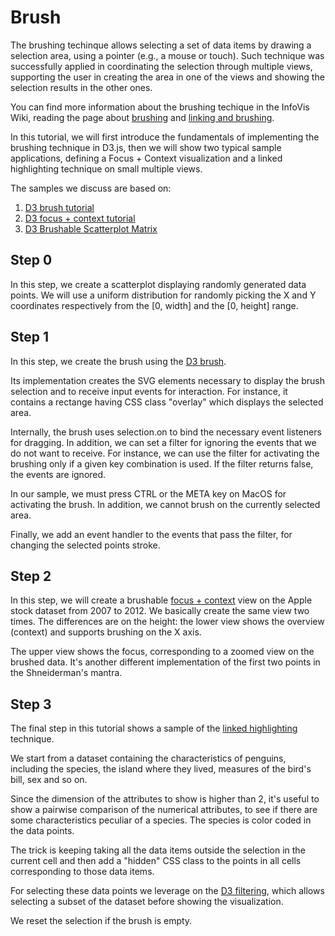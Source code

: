 # Brush

The brushing techinque allows selecting a set of data items by drawing a selection area, using a pointer (e.g., a mouse or touch). Such technique was successfully applied in coordinating the selection through multiple views, supporting the user in creating the area in one of the views and showing the selection results in the other ones. 

You can find more information about the brushing techique in the InfoVis Wiki, reading the page about [brushing](https://infovis-wiki.net/wiki/Brushing) and [linking and brushing](https://infovis-wiki.net/wiki/Linking_and_Brushing).

In this tutorial, we will first introduce the fundamentals of implementing the brushing technique in D3.js, then we will show two typical sample applications, defining a Focus + Context visualization and a linked highlighting technique on small multiple views. 

The samples we discuss are based on:
1. [D3 brush tutorial](https://observablehq.com/@d3/brush-filter?collection=@d3/d3-brush)
2. [D3 focus + context tutorial](https://observablehq.com/@d3/focus-context) 
3. [D3 Brushable Scatterplot Matrix](https://observablehq.com/@d3/brushable-scatterplot-matrix)

## Step 0
In this step, we create a scatterplot displaying randomly generated data points. We will use a uniform distribution for randomly picking the X and Y coordinates respectively from the [0, width] and the [0, height] range. 

## Step 1
In this step, we create the brush using the [D3 brush](https://github.com/d3/d3-brush/blob/main/README.md#brush_filter).

Its implementation creates the SVG elements necessary to display the brush selection and to receive input events for interaction. For instance, it contains a rectange having CSS class "overlay" which displays the selected area. 

Internally, the brush uses selection.on to bind the necessary event listeners for dragging. In addition, we can set a filter for ignoring the events that we do not want to receive. For instance, we can use the filter for activating the brushing only if a given key combination is used. If the filter returns false, the events are ignored.

In our sample, we must press CTRL or the META key on MacOS for activating the brush. In addition, we cannot brush on the currently selected area.

Finally, we add an event handler to the events that pass the filter, for changing the selected points stroke. 

## Step 2
In this step, we will create a brushable [focus + context](https://infovis-wiki.net/wiki/Focus-plus-Context) view on the Apple stock dataset from 2007 to 2012. We basically create the same view two times. The differences are on the height: the lower view shows the overview (context) and supports brushing on the X axis. 

The upper view shows the focus, corresponding to a zoomed view on the brushed data. It's another different implementation of the first two points in the Shneiderman's mantra. 

## Step 3
The final step in this tutorial shows a sample of the [linked highlighting](https://infovis-wiki.net/wiki/Linking_and_Brushing) technique. 

We start from a dataset containing the characteristics of penguins, including the species, the island where they lived, measures of the bird's bill, sex and so on. 

Since the dimension of the attributes to show is higher than 2, it's useful to show a pairwise comparison of the numerical attributes, to see if there are some characteristics peculiar of a species. The species is color coded in the data points. 

The trick is keeping taking all the data items outside the selection in the current cell and then add a "hidden" CSS class to the points in all cells corresponding to those data items.

For selecting these data points we leverage on the [D3 filtering](https://github.com/d3/d3-array/blob/v3.0.1/README.md#filter), which allows selecting a subset of the dataset before showing the visualization. 

We reset the selection if the brush is empty. 

